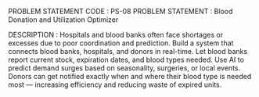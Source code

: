 PROBLEM STATEMENT CODE : PS-08
PROBLEM STATEMENT : 
 Blood Donation and Utilization Optimizer

DESCRIPTION : 
 Hospitals and blood banks often face shortages or excesses due to poor
 coordination and prediction. Build a system that connects blood banks,
 hospitals, and donors in real-time. Let blood banks report current stock,
 expiration dates, and blood types needed. Use AI to predict demand surges
 based on seasonality, surgeries, or local events. Donors can get notified exactly
 when and where their blood type is needed most — increasing efficiency and
 reducing waste of expired units. 
